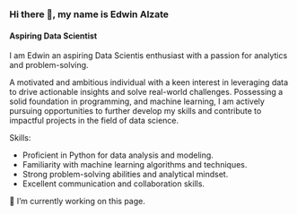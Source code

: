 ### Hi there 👋, my name is Edwin Alzate
#### Aspiring Data Scientist


I am Edwin an aspiring Data Scientis enthusiast with a passion for analytics and problem-solving.

A motivated and ambitious individual with a keen interest in leveraging data to drive actionable 
insights and solve real-world challenges. Possessing a solid foundation in programming, and machine 
learning, I am actively pursuing opportunities to further develop my skills and contribute to 
impactful projects in the field of data science.

Skills: 
* Proficient in Python for data analysis and modeling.
* Familiarity with machine learning algorithms and techniques.
* Strong problem-solving abilities and analytical mindset.
* Excellent communication and collaboration skills.

  
🔭 I’m currently working on this page. 
